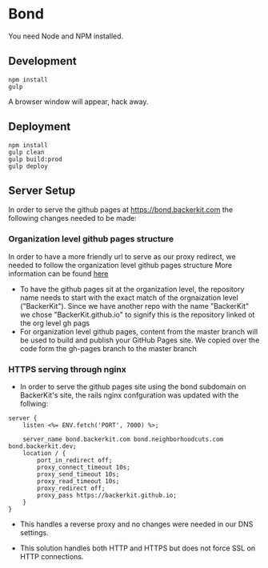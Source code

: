 # Bond

You need Node and NPM installed.

## Development

```
npm install
gulp
```

A browser window will appear, hack away.

## Deployment

```
npm install
gulp clean
gulp build:prod
gulp deploy
```

## Server Setup

In order to serve the github pages at https://bond.backerkit.com the following changes needed to be made:

### Organization level github pages structure

In order to have a more friendly url to serve as our proxy redirect, we needed to follow the organization level github pages structure
More information can be found [here](https://help.github.com/articles/user-organization-and-project-pages/)

  - To have the github pages sit at the organization level, the repository name needs to start with the exact match of the orgnaization level ("BackerKit"). Since we have another repo with the name "BackerKit" we chose "BackerKit.github.io" to signify this is the repository linked ot the org level gh pags
  - For organization level github pages, content from the master branch will be used to build and publish your GitHub Pages site. We copied over the code form the gh-pages branch to the master branch
  
### HTTPS serving through nginx

- In order to serve the github pages site using the bond subdomain on BackerKit's site, the rails nginx confguration was updated with the follwing:

```
server {
    listen <%= ENV.fetch('PORT', 7000) %>;

    server_name bond.backerkit.com bond.neighborhoodcuts.com bond.backerkit.dev;
    location / {
        port_in_redirect off;
        proxy_connect_timeout 10s;
        proxy_send_timeout 10s;
        proxy_read_timeout 10s;
        proxy_redirect off;
        proxy_pass https://backerkit.github.io;
    }
}
```

- This handles a reverse proxy and no changes were needed in our DNS settings.

- This solution handles both HTTP and HTTPS but does not force SSL on HTTP connections.
